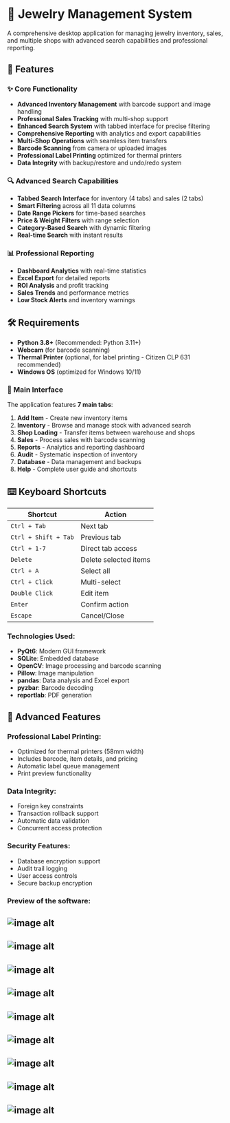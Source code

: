 # 💎 Jewelry Management System

A comprehensive desktop application for managing jewelry inventory, sales, and multiple shops with advanced search capabilities and professional reporting.

## 🚀 Features

### ✨ Core Functionality
- **Advanced Inventory Management** with barcode support and image handling
- **Professional Sales Tracking** with multi-shop support
- **Enhanced Search System** with tabbed interface for precise filtering
- **Comprehensive Reporting** with analytics and export capabilities
- **Multi-Shop Operations** with seamless item transfers
- **Barcode Scanning** from camera or uploaded images
- **Professional Label Printing** optimized for thermal printers
- **Data Integrity** with backup/restore and undo/redo system

### 🔍 Advanced Search Capabilities
- **Tabbed Search Interface** for inventory (4 tabs) and sales (2 tabs)
- **Smart Filtering** across all 11 data columns
- **Date Range Pickers** for time-based searches
- **Price & Weight Filters** with range selection
- **Category-Based Search** with dynamic filtering
- **Real-time Search** with instant results

### 📊 Professional Reporting
- **Dashboard Analytics** with real-time statistics
- **Excel Export** for detailed reports
- **ROI Analysis** and profit tracking
- **Sales Trends** and performance metrics
- **Low Stock Alerts** and inventory warnings

## 🛠️ Requirements

- **Python 3.8+** (Recommended: Python 3.11+)
- **Webcam** (for barcode scanning)
- **Thermal Printer** (optional, for label printing - Citizen CLP 631 recommended)
- **Windows OS** (optimized for Windows 10/11)

### 🏪 Main Interface

The application features **7 main tabs**:

1. **Add Item** - Create new inventory items
2. **Inventory** - Browse and manage stock with advanced search
3. **Shop Loading** - Transfer items between warehouse and shops
4. **Sales** - Process sales with barcode scanning
5. **Reports** - Analytics and reporting dashboard
6. **Audit** - Systematic inspection of inventory
7. **Database** - Data management and backups
8. **Help** - Complete user guide and shortcuts

## ⌨️ Keyboard Shortcuts

| Shortcut | Action |
|----------|--------|
| `Ctrl + Tab` | Next tab |
| `Ctrl + Shift + Tab` | Previous tab |
| `Ctrl + 1-7` | Direct tab access |
| `Delete` | Delete selected items |
| `Ctrl + A` | Select all |
| `Ctrl + Click` | Multi-select |
| `Double Click` | Edit item |
| `Enter` | Confirm action |
| `Escape` | Cancel/Close |

### Technologies Used:
- **PyQt6**: Modern GUI framework
- **SQLite**: Embedded database
- **OpenCV**: Image processing and barcode scanning
- **Pillow**: Image manipulation
- **pandas**: Data analysis and Excel export
- **pyzbar**: Barcode decoding
- **reportlab**: PDF generation

## 🚀 Advanced Features

### Professional Label Printing:
- Optimized for thermal printers (58mm width)
- Includes barcode, item details, and pricing
- Automatic label queue management
- Print preview functionality

### Data Integrity:
- Foreign key constraints
- Transaction rollback support
- Automatic data validation
- Concurrent access protection

### Security Features:
- Database encryption support
- Audit trail logging
- User access controls
- Secure backup encryption

### Preview of the software:
## ![image alt](https://github.com/tsvetoslav-toshev/JMS/blob/da0f9848456dc88eb0f312226c172cb69a45aa4c/Login.PNG)
## ![image alt](https://github.com/tsvetoslav-toshev/JMS/blob/da0f9848456dc88eb0f312226c172cb69a45aa4c/Add%20item.PNG)
## ![image alt](https://github.com/tsvetoslav-toshev/JMS/blob/da0f9848456dc88eb0f312226c172cb69a45aa4c/Warehouse.PNG)
## ![image alt](https://github.com/tsvetoslav-toshev/JMS/blob/da0f9848456dc88eb0f312226c172cb69a45aa4c/Load%20shops.PNG)
## ![image alt](https://github.com/tsvetoslav-toshev/JMS/blob/da0f9848456dc88eb0f312226c172cb69a45aa4c/Sales.PNG)
## ![image alt](https://github.com/tsvetoslav-toshev/JMS/blob/da0f9848456dc88eb0f312226c172cb69a45aa4c/Audit.PNG)
## ![image alt](https://github.com/tsvetoslav-toshev/JMS/blob/da0f9848456dc88eb0f312226c172cb69a45aa4c/Database.PNG)
## ![image alt](https://github.com/tsvetoslav-toshev/JMS/blob/da0f9848456dc88eb0f312226c172cb69a45aa4c/Password%20change%20and%20System%20restart.PNG)
## ![image alt](https://github.com/tsvetoslav-toshev/JMS/blob/da0f9848456dc88eb0f312226c172cb69a45aa4c/Guide.PNG)
